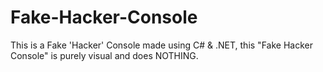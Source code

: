# Fake-Hacker-Console
This is a Fake 'Hacker' Console made using C# &amp; .NET, this "Fake Hacker Console" is purely visual and does NOTHING.
